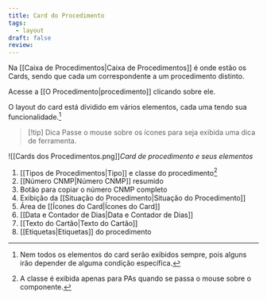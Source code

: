```yaml
---
title: Card do Procedimento
tags:
  - layout
draft: false
review:
---
```

Na [[Caixa de Procedimentos|Caixa de Procedimentos]] é onde estão os Cards, sendo que cada um correspondente a um procedimento distinto.

Acesse a [[O Procedimento|procedimento]] clicando sobre ele.

O layout do card está dividido em vários elementos, cada uma tendo sua funcionalidade.[^1] 

> [!tip] Dica
>  Passe o mouse sobre os ícones para seja exibida uma dica de ferramenta.

![[Cards dos Procedimentos.png]]*Card de procedimento e seus elementos*


1. [[Tipos de Procedimentos|Tipo]] e classe do procedimento[^2]
2. [[Número CNMP|Número CNMP]] resumido
3. Botão para copiar o número CNMP completo
4. Exibição da [[Situação do Procedimento|Situação do Procedimento]]
5. Área de [[Ícones do Card|Ícones do Card]]
6. [[Data e Contador de Dias|Data e Contador de Dias]]
7. [[Texto do Cartão|Texto do Cartão]]
8. [[Etiquetas|Etiquetas]] do procedimento


[^1]: Nem todos os elementos do card serão exibidos sempre, pois alguns irão depender de alguma condição específica.
[^2]: A classe é exibida apenas para PAs quando se passa o mouse sobre o componente.